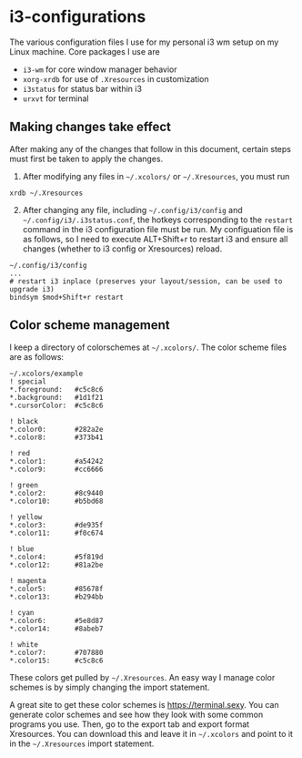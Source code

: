 # i3-configurations
The various configuration files I use for my personal i3 wm setup on my Linux machine. 
Core packages I use are 
- `i3-wm` for core window manager behavior
- `xorg-xrdb` for use of `.Xresources` in customization
- `i3status` for status bar within i3
- `urxvt` for terminal


## Making changes take effect
After making any of the changes that follow in this document, certain steps must first be taken to apply the changes.
1. After modifying any files in `~/.xcolors/` or `~/.Xresources`, you must run 
```
xrdb ~/.Xresources
```
2. After changing any file, including `~/.config/i3/config` and `~/.config/i3/.i3status.conf`, the hotkeys corresponding to the `restart` command in the i3 configuration file must be run.
My configuation file is as follows, so I need to execute ALT+Shift+r to restart i3 and ensure all changes (whether to i3 config or Xresources) reload.
```
~/.config/i3/config
...
# restart i3 inplace (preserves your layout/session, can be used to upgrade i3)
bindsym $mod+Shift+r restart
```

## Color scheme management
I keep a directory of colorschemes at `~/.xcolors/`. The color scheme files are as follows:

```
~/.xcolors/example
! special
*.foreground:   #c5c8c6
*.background:   #1d1f21
*.cursorColor:  #c5c8c6

! black
*.color0:       #282a2e
*.color8:       #373b41

! red
*.color1:       #a54242
*.color9:       #cc6666

! green
*.color2:       #8c9440
*.color10:      #b5bd68

! yellow
*.color3:       #de935f
*.color11:      #f0c674

! blue
*.color4:       #5f819d
*.color12:      #81a2be

! magenta
*.color5:       #85678f
*.color13:      #b294bb

! cyan
*.color6:       #5e8d87
*.color14:      #8abeb7

! white
*.color7:       #707880
*.color15:      #c5c8c6
```

These colors get pulled by `~/.Xresources`. An easy way I manage color schemes is by simply changing the import statement.

A great site to get these color schemes is https://terminal.sexy. You can generate color schemes and see how they look with some common programs you use. Then, go to the export tab and export format Xresources. You can download this and leave it in `~/.xcolors` and point to it in the `~/.Xresources` import statement.
